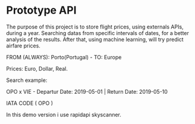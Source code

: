 # Prototype API

The purpose of this project is to store flight prices, using externals APIs, during a year. Searching datas from specific intervals of dates, for a better analysis of the results. After that, using machine learning, will try predict airfare prices.


FROM (ALWAYS): 
Porto(Portugal) - 
TO: 
Europe

Prices: Euro, Dollar, Real.

Search example:

OPO x VIE - Departur Date: 2019-05-01 | Return Date: 2019-05-10

IATA CODE ( OPO )


In this demo version i use rapidapi skyscanner.
